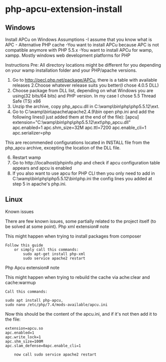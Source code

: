 # php-apcu-extension-install

## Windows

 Install APCu on Windows
Assumptions
-I assume that you know what is APC - Alternative PHP cache 
-You want to install APCu because APC is not compatible anymore with PHP 5.5.x
-You want to install APCu for wamp, xampp. Mostly windows web development platforms for PHP

Instructions
Pre: All directory locations might be different for you depending on your wamp installation folder and your PHP/apache versions.

1. Go to http://pecl.php.net/package/APCu, there is a table with available releases
2.Choose whatever release suits you better(I chose 4.0.5 DLL)  
3. Choose package from DLL list, depending on what Windows you are using(32 bits/64 bits) and PHP version. In my case I chose 5.5 Thread Safe (TS) x86
4. Unzip the archive, copy php_apcu.dll in C:\wamp\bin\php\php5.5.12\ext.
5. Go to C:\wamp\bin\apache\apache2.4.9\bin open php.ini  and add the following lines(I just added them at the end of the file):
[apcu]
extension="C:\wamp\bin\php\php5.5.12\ext\php_apcu.dll"
apc.enabled=1
apc.shm_size=32M
apc.ttl=7200
apc.enable_cli=1
apc.serializer=php

This are recommended configurations located in INSTALL file from the php_apcu archive, excepting the location of the DLL file.

6. Restart wamp
7. Go to http://localhost/phpinfo.php and check if apcu configuration table appears and apcu is enabled
8. If you also want to use apcu for PHP CLI then you only need to add in C:\wamp\bin\php\php5.5.12\bin\php.ini the config lines you added at step 5 in apache's php.ini.

## Linux

Known issues

There are few known issues, some partially related to the project itself (to be solved at some point).
Php xml extension#
note

This might happen when trying to install packages from composer

    Follow this guide
        or simply call this commands:
            sudo apt-get install php-xml
            sudo service apache2 restart

Php Apcu extension#
note

This might happen when trying to rebuild the cache via ache:clear and cache:warmup

    Call this commands:

    sudo apt install php-apcu,
    sudo nano /etc/php/7.4/mods-available/apcu.ini

Now this should be the content of the apcu.ini, and if it's not then add it to the file:
```
extension=apcu.so
apc.enabled=1
apc.write_lock=1
apc.shm_size=100M
apc.slam_defense=0apc.enable_cli=1

    now call sudo service apache2 restart
```
